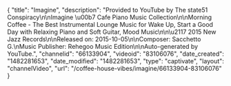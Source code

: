 {
    "title": "Imagine",
    "description": "Provided to YouTube by The state51 Conspiracy\n\nImagine \u00b7 Cafe Piano Music Collection\n\nMorning Coffee - The Best Instrumental Lounge Music for Wake Up, Start a Good Day with Relaxing Piano and Soft Guitar, Mood Music\n\n\u2117 2015 New Jazz Records\n\nReleased on: 2015-10-05\n\nComposer: Sacchetto G.\nMusic Publisher: Rehegoo Music Edition\n\nAuto-generated by YouTube.",
    "channelid": "66133904",
    "videoid": "83106076",
    "date_created": "1482281653",
    "date_modified": "1482281653",
    "type": "captivate",
    "layout": "channelVideo",
    "url": "\/coffee-house-vibes\/imagine\/66133904-83106076"
}